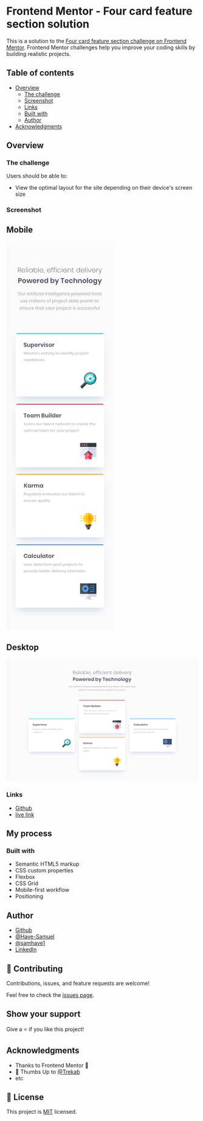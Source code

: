 # Frontend Mentor - Four card feature section solution

This is a solution to the [Four card feature section challenge on Frontend Mentor](https://www.frontendmentor.io/challenges/four-card-feature-section-weK1eFYK). Frontend Mentor challenges help you improve your coding skills by building realistic projects. 

## Table of contents

- [Overview](#overview)
  - [The challenge](#the-challenge)
  - [Screenshot](#screenshot)
  - [Links](#links)
  - [Built with](#built-with)
  - [Author](#author)
- [Acknowledgments](#acknowledgments)

## Overview

### The challenge

Users should be able to:

- View the optimal layout for the site depending on their device's screen size

### Screenshot
  ## Mobile
![](./images/mobileVersion.jpg)

 ## Desktop
![](./images/desktopVersion.jpg)

### Links

- [Github](https://github.com/Have-Samuel/four-card-feature-section)
- [live link]()

## My process

### Built with

- Semantic HTML5 markup
- CSS custom properties
- Flexbox
- CSS Grid
- Mobile-first workflow
- Positioning

## Author

- [Github](https://github.com/Have-Samuel)
- [@Have-Samuel](https://www.frontendmentor.io/profile/Have-Samuel)
- [@samhave1](https://twitter.com/samhave1)
- [LinkedIn](https://www.linkedin.com/in/have-samuel/)

## 🤝 Contributing

Contributions, issues, and feature requests are welcome!

Feel free to check the [issues page](https://github.com/Have-Samuel/four-card-feature-section/issues).

## Show your support

Give a ⭐️ if you like this project!

## Acknowledgments

- Thanks to Frontend Mentor 🎉
- 👋 Thumbs Up to [@Trekab](https://github.com/trekab?tab=overview&from=2020-12-01&to=2020-12-31)
- etc

## 📝 License

This project is [MIT](./MIT.md) licensed.